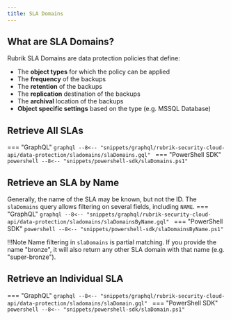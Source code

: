 ```yaml
---
title: SLA Domains
---
```


## What are SLA Domains?

Rubrik SLA Domains are data protection policies that define:

  - The **object types** for which the policy can be applied
  - The **frequency** of the backups
  - The **retention** of the backups
  - The **replication** destination of the backups
  - The **archival** location of the backups
  - **Object specific settings** based on the type (e.g. MSSQL Database)

## Retrieve All SLAs 
=== "GraphQL"
    ```graphql
    --8<-- "snippets/graphql/rubrik-security-cloud-api/data-protection/sladomains/slaDomains.gql"
    ```
=== "PowerShell SDK"
    ```powershell
    --8<-- "snippets/powershell-sdk/slaDomains.ps1"
    ```

## Retrieve an SLA by Name
Generally, the name of the SLA may be known, but not the ID. The `slaDomains` query allows filtering on several fields, including `NAME`.
=== "GraphQL"
    ```graphql
    --8<-- "snippets/graphql/rubrik-security-cloud-api/data-protection/sladomains/slaDomainsByName.gql"
    ```
=== "PowerShell SDK"
    ```powershell
    --8<-- "snippets/powershell-sdk/slaDomainsByName.ps1"
    ```

!!!Note
    Name filtering in `slaDomains` is partial matching. If you provide the name "bronze", it will also return any other SLA domain with that name (e.g. "super-bronze").


## Retrieve an Individual SLA

=== "GraphQL"
    ```graphql
    --8<-- "snippets/graphql/rubrik-security-cloud-api/data-protection/sladomains/slaDomain.gql"
    ```
=== "PowerShell SDK"
    ```powershell
    --8<-- "snippets/powershell-sdk/slaDomain.ps1"
    ```